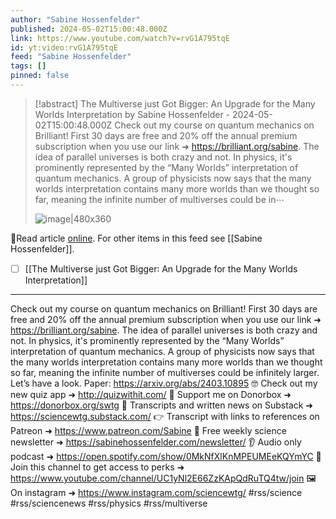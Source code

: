 ```yaml
---
author: "Sabine Hossenfelder"
published: 2024-05-02T15:00:48.000Z
link: https://www.youtube.com/watch?v=rvG1A795tqE
id: yt:video:rvG1A795tqE
feed: "Sabine Hossenfelder"
tags: []
pinned: false
---
```

> [!abstract] The Multiverse just Got Bigger: An Upgrade for the Many Worlds Interpretation by Sabine Hossenfelder - 2024-05-02T15:00:48.000Z
> Check out my course on quantum mechanics on Brilliant! First 30 days are free and 20% off the annual premium subscription when you use our link ➜ https://brilliant.org/sabine. The idea of parallel universes is both crazy and not. In physics, it's prominently represented by the “Many Worlds” interpretation of quantum mechanics. A group of physicists now says that the many worlds interpretation contains many more worlds than we thought so far, meaning the infinite number of multiverses could be in⋯
>
> ![image|480x360](https://i3.ytimg.com/vi/rvG1A795tqE/hqdefault.jpg)

🔗Read article [online](https://www.youtube.com/watch?v=rvG1A795tqE). For other items in this feed see [[Sabine Hossenfelder]].

- [ ] [[The Multiverse just Got Bigger꞉ An Upgrade for the Many Worlds Interpretation]]
- - -
Check out my course on quantum mechanics on Brilliant! First 30 days are free and 20% off the annual premium subscription when you use our link ➜ https://brilliant.org/sabine. The idea of parallel universes is both crazy and not. In physics, it's prominently represented by the “Many Worlds” interpretation of quantum mechanics. A group of physicists now says that the many worlds interpretation contains many more worlds than we thought so far, meaning the infinite number of multiverses could be infinitely larger. Let’s have a look. Paper: https://arxiv.org/abs/2403.10895 🤓 Check out my new quiz app ➜ http://quizwithit.com/ 💌 Support me on Donorbox ➜ https://donorbox.org/swtg 📝 Transcripts and written news on Substack ➜ https://sciencewtg.substack.com/ 👉 Transcript with links to references on Patreon ➜ https://www.patreon.com/Sabine 📩 Free weekly science newsletter ➜ https://sabinehossenfelder.com/newsletter/ 👂 Audio only podcast ➜ https://open.spotify.com/show/0MkNfXlKnMPEUMEeKQYmYC 🔗 Join this channel to get access to perks ➜ https://www.youtube.com/channel/UC1yNl2E66ZzKApQdRuTQ4tw/join 🖼️ On instagram ➜ https://www.instagram.com/sciencewtg/ #rss/science #rss/sciencenews #rss/physics #rss/multiverse
